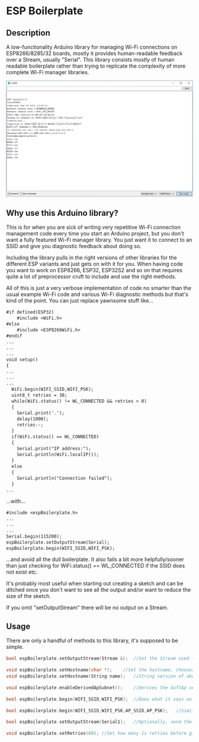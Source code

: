 # ESP Boilerplate
## Description

A low-functionality Arduino library for managing Wi-Fi connections on ESP8266/8285/32 boards, mostly it provides human-readable feedback over a Stream, usually "Serial". This library consists mostly of human readable boilerplate rather than trying to replicate the complexity of more complete Wi-Fi manager libraries.

![](exampleOutput.png)

## Why use this Arduino library?

This is for when you are sick of writing very repetitive Wi-Fi connection management code every time you start an Arduino project, but you don't want a fully featured Wi-Fi manager library. You just want it to connect to an SSID and give you diagnostic feedback about doing so.

Including the library pulls in the right versions of other libraries for the different ESP variants and just gets on with it for you. When having code you want to work on ESP8266, ESP32, ESP32S2 and so on that requires quite a lot of preprocessor cruft to include and use the right methods.

All of this is just a very verbose implementation of code no smarter than the usual example Wi-Fi code and various Wi-Fi diagnostic methods but that's kind of the point. You can just replace yawnsome stuff like...

```
#if defined(ESP32)
	#include <WiFi.h>
#else
	#include <ESP8266WiFi.h>
#endif
...
...
...
void setup()
{
...
...
...
  WiFi.begin(WIFI_SSID,WIFI_PSK);
  uint8_t retries = 30;
  while(WiFi.status() != WL_CONNECTED && retries > 0)
  {
    Serial.print('.');
    delay(1000);
    retries--;
  }
  if(WiFi.status() == WL_CONNECTED)
  {
    Serial.print("IP address:");
    Serial.println(WiFi.localIP());
  }
  else
  {
    Serial.println("Connection failed");
  }
...
```

...with...

```
#include <espBoilerplate.h>
...
...
...
Serial.begin(115200);
espBoilerplate.setOutputStream(Serial);
espBoilerplate.begin(WIFI_SSID,WIFI_PSK);
```

...and avoid all the dull boilerplate. It also fails a bit more helpfully/sooner than just checking for WiFi.status() == WL_CONNECTED if the SSID does not exist etc.

It's probably most useful when starting out creating a sketch and can be ditched once you don't want to see all the output and/or want to reduce the size of the sketch.

If you omit "setOutputStream" there will be no output on a Stream.

## Usage

There are only a handful of methods to this library, it's supposed to be simple.

```c++
bool espBoilerplate.setOutputStream(Stream &);	//Set the Stream used for debug output, if any
```

```c++
void espBoilerplate.setHostname(char *);	//Set the hostname, chooses the right functions for ESP8266/ESP32
void espBoilerplate.setHostname(String name);	//String version of above
```

```c++
void espBoilerplate.enableDerivedApSubnet();	//Derives the SoftAp subnet from the MAC address so it is not always 192.168.4.0/24
```

```c++
bool espBoilerplate.begin(WIFI_SSID,WIFI_PSK);	//Does what it says on the tin, connects to this SSID with this PSK
```

```c++
bool espBoilerplate.begin(WIFI_SSID,WIFI_PSK,AP_SSID,AP_PSK);	//Similar to the above but starts a SoftAp as well
```

```c++
bool espBoilerplate.setOutputStream(Serial1);	//Optionally, send the output to another stream, but it defaults to "Serial"
```

```c++
void espBoilerplate.setRetries(60);	//Set how many 1s retries before giving up on making a connection
```

